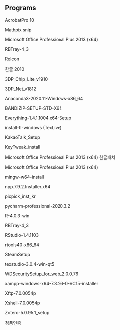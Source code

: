 ## Programs

AcrobatPro 10

Mathpix snip

Microsoft Office Professional Plus 2013 (x64)

RBTray-4_3

ReIcon

한글 2010

3DP_Chip_Lite_v1910

3DP_Net_v1812

Anaconda3-2020.11-Windows-x86_64

BANDIZIP-SETUP-STD-X64

Everything-1.4.1.1004.x64-Setup

install-tl-windows (TexLive)

KakaoTalk_Setup

KeyTweak_install

Microsoft Office Professional Plus 2013 (x64) 한글패치

Microsoft Office Professional Plus 2013 (x64)

mingw-w64-install

npp.7.9.2.Installer.x64

picpick_inst_kr

pycharm-professional-2020.3.2

R-4.0.3-win

RBTray-4_3

RStudio-1.4.1103

rtools40-x86_64

SteamSetup

texstudio-3.0.4-win-qt5

WDSecuritySetup_for_web_2.0.0.76

xampp-windows-x64-7.3.26-0-VC15-installer

Xftp-7.0.0054p

Xshell-7.0.0054p

Zotero-5.0.95.1_setup

정품인증
